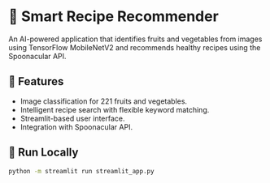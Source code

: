 # 🍲 Smart Recipe Recommender

An AI-powered application that identifies fruits and vegetables from images using TensorFlow MobileNetV2 and recommends healthy recipes using the Spoonacular API.

## 🧠 Features
- Image classification for 221 fruits and vegetables.
- Intelligent recipe search with flexible keyword matching.
- Streamlit-based user interface.
- Integration with Spoonacular API.

## 🚀 Run Locally
```bash
python -m streamlit run streamlit_app.py
